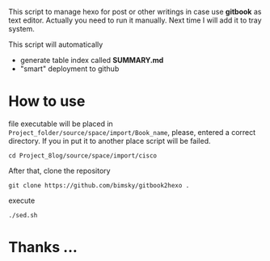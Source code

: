 This script to manage hexo for post or other writings in case use **gitbook** as text editor. Actually you need to run it manually. Next time I will add it to tray system. 

This script will automatically
- generate table index called **SUMMARY.md**
- "smart" deployment to github

# How to use
file executable will be placed in ```Project_folder/source/space/import/Book_name```, please, entered a correct directory. If you in put it to another place script will be failed.

```
cd Project_8log/source/space/import/cisco
```

After that, clone the repository
```
git clone https://github.com/bimsky/gitbook2hexo .
```

execute
```
./sed.sh
```

# Thanks ...
